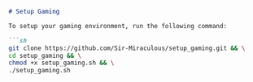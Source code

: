 ```markdown
# Setup Gaming

To setup your gaming environment, run the following command:

```sh
git clone https://github.com/Sir-Miraculous/setup_gaming.git && \
cd setup_gaming && \
chmod +x setup_gaming.sh && \
./setup_gaming.sh
